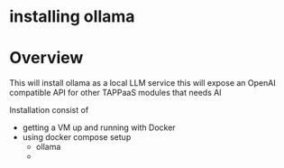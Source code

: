# installing ollama

# Overview

This will install ollama as a local LLM service
this will expose an OpenAI compatible API for other TAPPaaS modules that needs AI

Installation consist of

- getting a VM up and running with Docker
- using docker compose setup
  - ollama
  - 


